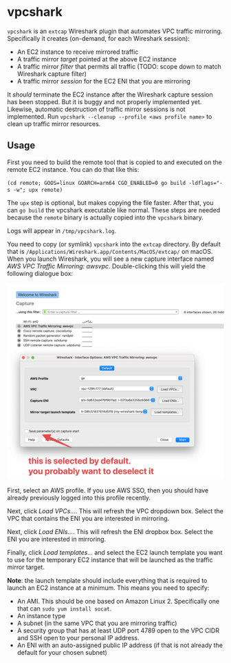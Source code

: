 # vpcshark

`vpcshark` is an `extcap` Wireshark plugin that automates VPC traffic mirroring.
Specifically it creates (on-demand, for each Wireshark session):

* An EC2 instance to receive mirrored traffic
* A traffic mirror _target_ pointed at the above EC2 instance
* A traffic mirror _filter_ that permits all traffic (TODO: scope down to match 
  Wireshark capture filter)
* A traffic mirror _session_ for the EC2 ENI that you are mirroring

It _should_ terminate the EC2 instance after the Wireshark capture session
has been stopped. But it is buggy and not properly implemented yet. Likewise,
automatic destruction of traffic mirror sessions is not implemented. Run
`vpcshark --cleanup --profile <aws profile name>` to clean up traffic mirror
resources.

## Usage

First you need to build the remote tool that is copied to and executed on the
remote EC2 instance. You can do that like this:

    (cd remote; GOOS=linux GOARCH=arm64 CGO_ENABLED=0 go build -ldflags="-s -w"; upx remote)

The `upx` step is optional, but makes copying the file faster. After that, you 
can `go build` the vpcshark executable like normal. These steps are needed
because the `remote` binary is actually copied into the `vpcshark` binary.

Logs will appear in `/tmp/vpcshark.log`.

You need to copy (or symlink) `vpcshark` into the `extcap` directory. By default
that is `/Applications/Wireshark.app/Contents/MacOS/extcap/` on macOS. When you
launch Wireshark, you will see a new capture interface named _AWS VPC Traffic Mirroring: awsvpc_.
Double-clicking this will yield the following dialogue box:

![extcap options](extcap-opts.png)

First, select an AWS profile. If you use AWS SSO, then you should have already
previously logged into this profile recently. 

Next, click _Load VPCs…_. This will refresh the VPC dropdown box. Select the VPC
that contains the ENI you are interested in mirroring.

Next, click _Load ENIs…_. This will refresh the ENI dropbox box. Select the ENI
you are interested in mirroring.

Finally, click _Load templates…_ and select the EC2 launch template you want to
use for the temporary EC2 instance that will be launched as the traffic mirror
target.

**Note**: the launch template should include everything that is required to launch
an EC2 instance at a minimum. This means you need to specify:

* An AMI. This should be one based on Amazon Linux 2. Specifically one that can
  `sudo yum install socat`.
* An instance type
* A subnet (in the same VPC that you are mirroring traffic)
* A security group that has at least UDP port 4789 open to the VPC CIDR and
  SSH open to your personal IP address.
* An ENI with an auto-assigned public IP address (if that is not already the
  default for your chosen subnet)
